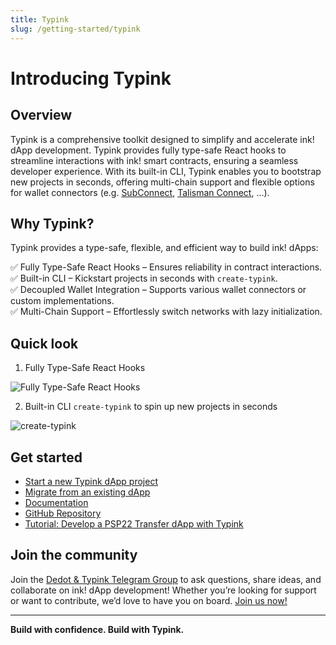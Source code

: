 ```yaml
---
title: Typink
slug: /getting-started/typink
---
```


# Introducing Typink

## Overview

Typink is a comprehensive toolkit designed to simplify and accelerate ink! dApp development. Typink provides fully type-safe React hooks to streamline interactions with ink! smart contracts, ensuring a seamless developer experience. With its built-in CLI, Typink enables you to bootstrap new projects in seconds, offering multi-chain support and flexible options for wallet connectors (e.g. [SubConnect](https://github.com/Koniverse/SubConnect-v2), [Talisman Connect](https://github.com/TalismanSociety/talisman-connect), ...).

## Why Typink?

Typink provides a type-safe, flexible, and efficient way to build ink! dApps:

✅ Fully Type-Safe React Hooks – Ensures reliability in contract interactions. <br/>
✅ Built-in CLI – Kickstart projects in seconds with `create-typink`. <br/>
✅ Decoupled Wallet Integration – Supports various wallet connectors or custom implementations. <br/>
✅ Multi-Chain Support – Effortlessly switch networks with lazy initialization. <br/>


## Quick look

1. Fully Type-Safe React Hooks

![Fully Type-Safe React Hooks](/img/dedot/1.gif)

2. Built-in CLI `create-typink` to spin up new projects in seconds

![create-typink](/img/dedot/2.gif)

## Get started

- [Start a new Typink dApp project](https://docs.dedot.dev/typink/getting-started/start-a-new-dapp)
- [Migrate from an existing dApp](https://docs.dedot.dev/typink/getting-started/migrate-from-existing-dapp)
- [Documentation](https://docs.dedot.dev/typink)
- [GitHub Repository](https://github.com/dedotdev/typink)
- [Tutorial: Develop a PSP22 Transfer dApp with Typink](https://docs.dedot.dev/help-and-faq/tutorials/develop-ink-dapp-using-typink)

## Join the community

Join the [Dedot & Typink Telegram Group](https://t.me/JoinDedot) to ask questions, share ideas, and collaborate on ink! dApp development! Whether you’re looking for support or want to contribute, we’d love to have you on board. [Join us now!](https://t.me/JoinDedot)

---
**Build with confidence. Build with Typink.**
